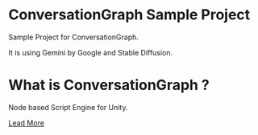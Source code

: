 # ConversationGraph Sample Project
Sample Project for ConversationGraph.

It is using Gemini by Google and Stable Diffusion.

# What is ConversationGraph ?
Node based Script Engine for Unity.

[Lead More](https://github.com/PrashaltGames/Unity-ConversationGraph)
